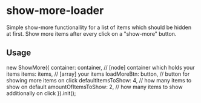 # show-more-loader

Simple show-more functionallity for a list of items which should be hidden at first.
Show more items after every click on a "show-more" button.


## Usage
new ShowMore({
  container: container, // [node] container which holds your items
  items: items, // [array] your items
  loadMoreBtn: button, // button for showing more items on click
  defaultItemsToShow: 4, // how many items to show on default
  amountOfItemsToShow: 2, // how many items to show additionally on click
}).init();
